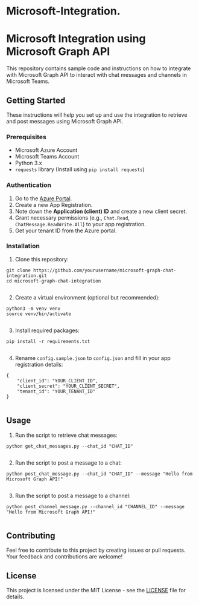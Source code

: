 # Microsoft-Integration.
 <!DOCTYPE html>
<html>
<head>
    <title>Microsoft Integration using Microsoft Graph API</title>
</head>
<body>
    <h1>Microsoft Integration using Microsoft Graph API</h1>
    <p>This repository contains sample code and instructions on how to integrate with Microsoft Graph API to interact with chat messages and channels in Microsoft Teams.</p>
    <h2>Getting Started</h2>
    <p>These instructions will help you set up and use the integration to retrieve and post messages using Microsoft Graph API.</p>
    <h3>Prerequisites</h3>
    <ul>
        <li>Microsoft Azure Account</li>
        <li>Microsoft Teams Account</li>
        <li>Python 3.x</li>
        <li><code>requests</code> library (Install using <code>pip install requests</code>)</li>
    </ul>
    <h3>Authentication</h3>
    <ol>
        <li>Go to the <a href="https://portal.azure.com/" target="_blank">Azure Portal</a>.</li>
        <li>Create a new App Registration.</li>
        <li>Note down the <strong>Application (client) ID</strong> and create a new client secret.</li>
        <li>Grant necessary permissions (e.g., <code>Chat.Read</code>, <code>ChatMessage.ReadWrite.All</code>) to your app registration.</li>
        <li>Get your tenant ID from the Azure portal.</li>
    </ol>
    <h3>Installation</h3>
    <ol>
        <li>Clone this repository:</li>
    </ol>
    <pre><code>git clone https://github.com/yourusername/microsoft-graph-chat-integration.git
cd microsoft-graph-chat-integration
    </code></pre>
    <ol start="2">
        <li>Create a virtual environment (optional but recommended):</li>
    </ol>
    <pre><code>python3 -m venv venv
source venv/bin/activate  <!-- On Windows: venv\Scripts\activate -->
    </code></pre>
    <ol start="3">
        <li>Install required packages:</li>
    </ol>
    <pre><code>pip install -r requirements.txt
    </code></pre>
    <ol start="4">
        <li>Rename <code>config.sample.json</code> to <code>config.json</code> and fill in your app registration details:</li>
    </ol>
    <pre><code>{
    "client_id": "YOUR_CLIENT_ID",
    "client_secret": "YOUR_CLIENT_SECRET",
    "tenant_id": "YOUR_TENANT_ID"
}
    </code></pre>
    <h2>Usage</h2>
    <ol>
        <li>Run the script to retrieve chat messages:</li>
    </ol>
    <pre><code>python get_chat_messages.py --chat_id "CHAT_ID"
    </code></pre>
    <ol start="2">
        <li>Run the script to post a message to a chat:</li>
    </ol>
    <pre><code>python post_chat_message.py --chat_id "CHAT_ID" --message "Hello from Microsoft Graph API!"
    </code></pre>
    <ol start="3">
        <li>Run the script to post a message to a channel:</li>
    </ol>
    <pre><code>python post_channel_message.py --channel_id "CHANNEL_ID" --message "Hello from Microsoft Graph API!"
    </code></pre>
    <h2>Contributing</h2>
    <p>Feel free to contribute to this project by creating issues or pull requests. Your feedback and contributions are welcome!</p>
    <h2>License</h2>
    <p>This project is licensed under the MIT License - see the <a href="LICENSE">LICENSE</a> file for details.</p>
</body>
</html>
